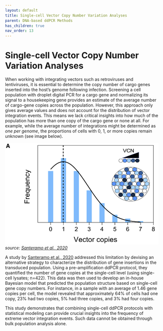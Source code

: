 ```yaml
---
layout: default
title: Single-cell Vector Copy Number Variation Analyses
parent: DNA-based ddPCR Methods
has_children: true
nav_order: 13
---
```


# Single-cell Vector Copy Number Variation Analyses

When working with integrating vectors such as retroviruses and lentiviruses, it is essential to determine the copy number of cargo genes inserted into the host’s genome following infection. Screening a cell population with droplet digital PCR for a cargo gene and normalizing its signal to a housekeeping gene provides an estimate of the average number of cargo-gene copies across the population. However, this approach only gives average values and does not account for the distribution of vector integration events. This means we lack critical insights into how much of the population has more than one copy of the cargo gene or none at all. For example, while the average number of integrations might be determined as *one per genome*, the proportions of cells with 0, 1, or more copies remain unknown (see image below).

![image.png](Single-cell%20Vector%20Copy%20Number%20variation%20analyses/image.png)
*source: [Santeramo et al., 2020](<https://www.cell.com/molecular-therapy-family/methods/fulltext/S2329-0501(20)30076-0?_returnURL=https%3A%2F%2Flinkinghub.elsevier.com%2Fretrieve%2Fpii%2FS2329050120300760%3Fshowall%3Dtrue>)*

A study by [Santeramo et al., 2020](<https://www.cell.com/molecular-therapy-family/methods/fulltext/S2329-0501(20)30076-0?_returnURL=https%3A%2F%2Flinkinghub.elsevier.com%2Fretrieve%2Fpii%2FS2329050120300760%3Fshowall%3Dtrue>) addressed this limitation by devising an alternative strategy to characterize the distribution of gene insertions in the transduced population. Using a pre-amplification ddPCR protocol, they quantified the number of gene copies at the single-cell level (using single-cell lysates; n=422). This data was then used to develop an in-house Bayesian model that predicted the population structure based on single-cell gene copy numbers. For instance, in a sample with an average of 1.46 gene copies per cell, the model revealed that approximately 64% of cells had one copy, 23% had two copies, 5% had three copies, and 3% had four copies.

This study demonstrates that combining single-cell ddPCR protocols with statistical modeling can provide crucial insights into the frequency of extreme vector integration events. Such data cannot be obtained through bulk population analysis alone.
